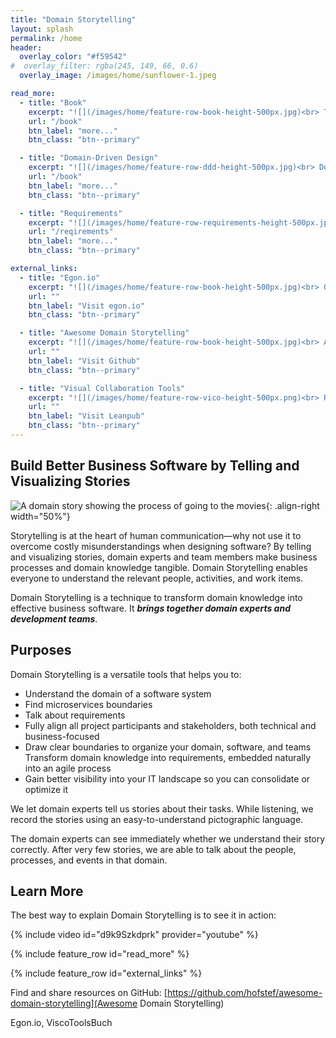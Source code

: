 ```yaml
---
title: "Domain Storytelling"
layout: splash
permalink: /home
header: 
  overlay_color: "#f59542"
#  overlay_filter: rgba(245, 149, 66, 0.6)
  overlay_image: /images/home/sunflower-1.jpeg

read_more:
  - title: "Book"
    excerpt: "![](/images/home/feature-row-book-height-500px.jpg)<br> The first book about Domain Storytelling!"
    url: "/book"
    btn_label: "more..."
    btn_class: "btn--primary"

  - title: "Domain-Driven Design"
    excerpt: "![](/images/home/feature-row-ddd-height-500px.jpg)<br> Domain Storytelling is a valuable tool in every DDD practitioner's tool belt."
    url: "/book"
    btn_label: "more..."
    btn_class: "btn--primary"

  - title: "Requirements"
    excerpt: "![](/images/home/feature-row-requirements-height-500px.jpg)<br> Have meaningful conversations about business processes and requirements."
    url: "/reqirements"
    btn_label: "more..."
    btn_class: "btn--primary"

external_links:
  - title: "Egon.io"
    excerpt: "![](/images/home/feature-row-book-height-500px.jpg)<br> Our web-based, open source modeling tool."
    url: ""
    btn_label: "Visit egon.io"
    btn_class: "btn--primary"

  - title: "Awesome Domain Storytelling"
    excerpt: "![](/images/home/feature-row-book-height-500px.jpg)<br> A curated list of articles, videos, and other ressources."
    url: ""
    btn_label: "Visit Github"
    btn_class: "btn--primary"

  - title: "Visual Collaboration Tools"
    excerpt: "![](/images/home/feature-row-vico-height-500px.png)<br> Read and intro to Domain Storytelling and other modelling tools."
    url: ""
    btn_label: "Visit Leanpub"
    btn_class: "btn--primary"
---
```



## Build Better Business Software by Telling and Visualizing Stories

![A domain story showing the process of going to the movies](/images/home/metropolis-1-animated.gif){: .align-right width="50%"}

Storytelling is at the heart of human communication—why not use it to overcome costly misunderstandings when designing software? By telling and visualizing stories, domain experts and team members make business processes and domain knowledge tangible. Domain Storytelling enables everyone to understand the relevant people, activities, and work items.

Domain Storytelling is a technique to transform domain knowledge into effective business software. It ***brings together domain experts and development teams***.

## Purposes

Domain Storytelling is a versatile tools that helps you to:

- Understand the domain of a software system
- Find microservices boundaries
- Talk about requirements
- Fully align all project participants and stakeholders, both technical and business-focused
- Draw clear boundaries to organize your domain, software, and teams
Transform domain knowledge into requirements, embedded naturally into an agile process
- Gain better visibility into your IT landscape so you can consolidate or optimize it

We let domain experts tell us stories about their tasks. While listening, we record the stories using an easy-to-understand pictographic language.

The domain experts can see immediately whether we understand their story correctly. After very few stories, we are able to talk about the people, processes, and events in that domain.

## Learn More

The best way to explain Domain Storytelling is to see it in action:

{% include video id="d9k9Szkdprk" provider="youtube" %}

{% include feature_row id="read_more" %}

{% include feature_row id="external_links" %}

Find and share resources on GitHub: [https://github.com/hofstef/awesome-domain-storytelling](Awesome Domain Storytelling)

Egon.io, ViscoToolsBuch

